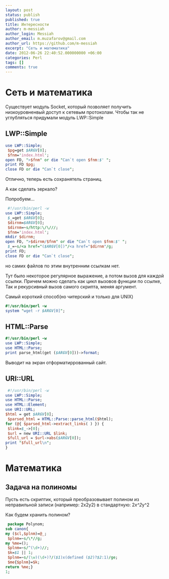 ```yaml
---
layout: post
status: publish
published: true
title: Интересности
author: m-messiah
author_login: Messiah
author_email: m.muzafarov@gmail.com
author_url: https://github.com/m-messiah
excerpt: "Сеть и математика"
date: 2012-06-26 22:40:52.000000000 +06:00
categories: Perl
tags: []
comments: true
---
```


# Сеть и математика #


Существует модуль Socket, который позволяет получить низкоуровненвый доступ к сетевым протоколам.
Чтобы так не углубляться придумали модуль LWP::Simple
## LWP::Simple ##

```perl
use LWP::Simple;
 $pg=get $ARGV[0];
 $fnm='index.html';
open FD, ">$fnm" or die "Can`t open $fnm:$' ";
print FD $pg;
close FD or die "Can`t close";
```

Отлично, теперь есть сохранятель страниц.

А как сделать зеркало?

Попробуем...

```perl
 #!/usr/bin/perl -w
use LWP::Simple;
 $_=get $ARGV[0];
 $dirnm=$ARGV[0];
 $dirnm=~s/http:\/\///;
 $fnm='index.html';
mkdir $dirnm;
open FD, ">$dirnm/$fnm" or die "Can`t open $fnm:$' ";
 $_=~s/<a href="($ARGV[0])"/<a href="$dirnm"/g;
print FD;
close FD or die "Can`t close";
```

но самих файлов по этим внутренним ссылкам нет.

Тут было некоторое регулярное выражение, а потом вызов для каждой ссылки.
Причем можно сделать как цикл вызовов функции по ссылке,
Так и рекурсивный вызов самого скрипта, меняя аргумент.

Самый короткий способ(но читерский и только для UNIX)

```perl
#!/usr/bin/perl -w
system "wget -r $ARGV[0]";
```

## HTML::Parse ##

```perl
#!/usr/bin/perl -w
use LWP::Simple;
use HTML::Parse;
print parse_html(get ($ARGV[0]))->format;
```

Выводит на экран отформатиррованный сайт.
## URI::URL ##

```perl
 #!/usr/bin/perl -w
use LWP::Simple;
use HTML::Parse;
use HTML::Element;
use URI::URL;
$html = get $ARGV[0];
 $parsed_html = HTML::Parse::parse_html($html);
for (@{ $parsed_html->extract_links( ) }) {
 $link=$_->[0];
 $url = new URI::URL $link;
 $full_url = $url->abs($ARGV[0]);
print "$full_url\n";
}
```

# Математика #
## Задача на полиномы ##
Пусть есть скриптик, который преобразовывает полином из неправильной записи (например: 2x2y2) в стандартную: 2*x^2*y^2

Как будем хранить полином?

```perl
 package Polynom;
sub canon{
my ($cl,$plnm)=@_;
 $plnm=~s/\*//g;
my %me=();
 $plnm=~s/^(\d+)//;
 $k=$1 || 1;
 $plnm=~s/(\w)(\d+)?/($1)x(defined ($2)?$2:1)/ge;
 $me{$plnm}=$k;
return %me;}
1;
```


